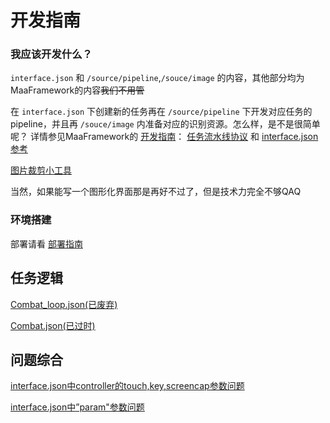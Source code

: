 # 开发指南

### 我应该开发什么？

`interface.json` 和 `/source/pipeline`,`/souce/image` 的内容，其他部分均为MaaFramework的内容~~我们不用管~~

在 `interface.json` 下创建新的任务再在 `/source/pipeline` 下开发对应任务的pipeline，并且再 `/souce/image` 内准备对应的识别资源。怎么样，是不是很简单呢？
详情参见MaaFramework的 [开发指南](https://github.com/MaaXYZ/MaaFramework/blob/main/docs/zh_cn/1.1-%E5%BF%AB%E9%80%9F%E5%BC%80%E5%A7%8B.md)： [任务流水线协议](https://github.com/MaaXYZ/MaaFramework/blob/main/docs/zh_cn/3.1-%E4%BB%BB%E5%8A%A1%E6%B5%81%E6%B0%B4%E7%BA%BF%E5%8D%8F%E8%AE%AE.md) 和 [interface.json参考](https://github.com/MaaXYZ/MaaFramework/blob/main/sample/interface.json)

[图片裁剪小工具](https://github.com/MaaXYZ/MaaFramework/tree/main/tools/ImageCropper)

当然，如果能写一个图形化界面那是再好不过了，但是技术力完全不够QAQ

### 环境搭建

部署请看 [部署指南](./部署指南.md)

## 任务逻辑

[Combat_loop.json(已废弃)](./Explainings/Combat_loop.md)

[Combat.json(已过时)](./Explainings/Combat.md)

## 问题综合

[interface.json中controller的touch,key,screencap参数问题](./Questions/controller参数问题.md)

[interface.json中”param"参数问题](./Questions/Interface中param参数.md)